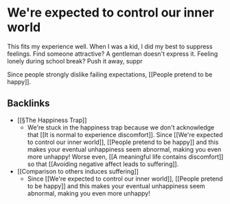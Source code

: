 # We're expected to control our inner world
This fits my experience well. When I was a kid, I did my best to suppress feelings. Find someone attractive? A gentleman doesn't express it. Feeling lonely during school break? Push it away, suppr

Since people strongly dislike failing expectations, [[People pretend to be happy]].

## Backlinks
* [[§The Happiness Trap]]
	* We're stuck in the happiness trap because we don't acknowledge that [[It is normal to experience discomfort]]. Since [[We're expected to control our inner world]], [[People pretend to be happy]] and this makes your eventual unhappiness seem abnormal, making you even more unhappy! Worse even, [[A meaningful life contains discomfort]] so that [[Avoiding negative affect leads to suffering]].
* [[Comparison to others induces suffering]]
	* Since [[We're expected to control our inner world]], [[People pretend to be happy]] and this makes your eventual unhappiness seem abnormal, making you even more unhappy!

<!-- #Life -->

<!-- {BearID:0FFAF06F-CA1C-4C31-9BB7-429BA2E5EECD-15756-000013047CBC1307} -->
